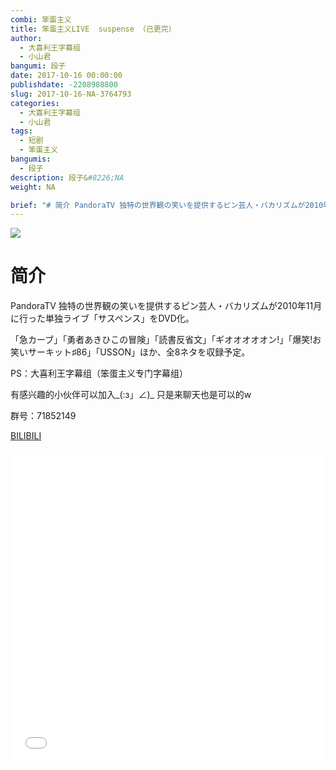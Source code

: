 ```yaml
---
combi: 笨蛋主义
title: 笨蛋主义LIVE  suspense （已更完）
author: 
  - 大喜利王字幕组
  - 小山君
bangumi: 段子
date: 2017-10-16 00:00:00
publishdate: -2208988800
slug: 2017-10-16-NA-3764793
categories: 
  - 大喜利王字幕组
  - 小山君
tags: 
  - 短剧
  - 笨蛋主义
bangumis: 
  - 段子
description: 段子&#8226;NA
weight: NA

brief: "# 简介 PandoraTV 独特の世界観の笑いを提供するピン芸人・バカリズムが2010年11月に行った単独ライブ「サスペンス」をDVD化。 「急カーブ」「勇者あきひこの冒険」「読書反省文」「ギオオオオオン!」「爆笑!お笑いサーキット♯86」「USSON」ほか、全8ネタを収録予定。 PS：大喜利王字幕组（笨蛋主义专门字幕组） 有感兴趣的小伙伴可以加入_(:з」∠)_ 只是来聊天也是可以的w 群号：71852149"
---
```


![](https://i.imgur.com/QeWApIV.jpg)

# 简介  
PandoraTV 独特の世界観の笑いを提供するピン芸人・バカリズムが2010年11月に行った単独ライブ「サスペンス」をDVD化。


「急カーブ」「勇者あきひこの冒険」「読書反省文」「ギオオオオオン!」「爆笑!お笑いサーキット♯86」「USSON」ほか、全8ネタを収録予定。


PS：大喜利王字幕组（笨蛋主义专门字幕组） 


有感兴趣的小伙伴可以加入_(:з」∠)_  只是来聊天也是可以的w


群号：71852149




  [BILIBILI](https://www.bilibili.com/video/av3764793/)


<div class="vcontainer">  <iframe class='video' src="//www.bilibili.com/blackboard/player.html?aid=3764793" width="100%" height="500" frameborder="0" allowfullscreen="allowfullscreen"></iframe></div>
